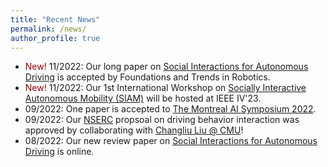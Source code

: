 ```yaml
---
title: "Recent News"
permalink: /news/
author_profile: true
---
```


* <span style="color:darkred"> New! </span> 11/2022: Our long paper on [Social Interactions for Autonomous Driving](https://www.nowpublishers.com/article/Details/ROB-078) is accepted by Foundations and Trends in Robotics.
* <span style="color:darkred"> New! </span> 11/2022: Our 1st International Workshop on [Socially Interactive Autonomous Mobility (SIAM)](https://interactive-driving.github.io/) will be hosted at IEEE IV'23.
* 09/2022: One paper is accepted to [The Montreal AI Symposium 2022](http://montrealaisymposium.com/). 
* 09/2022: Our [NSERC](https://www.nserc-crsng.gc.ca/innovate-innover/alliance-alliance/index_eng.asp) propsoal on driving behavior interaction was approved by collaborating with [Changliu Liu @ CMU](http://icontrol.ri.cmu.edu/)! 
* 08/2022: Our new review paper on [Social Interactions for Autonomous Driving](https://arxiv.org/abs/2208.07541) is online.